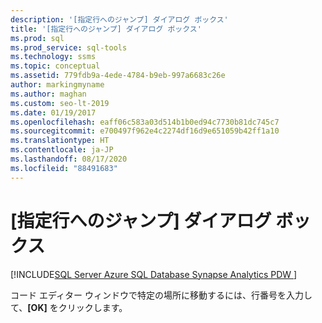 ```yaml
---
description: '[指定行へのジャンプ] ダイアログ ボックス'
title: '[指定行へのジャンプ] ダイアログ ボックス'
ms.prod: sql
ms.prod_service: sql-tools
ms.technology: ssms
ms.topic: conceptual
ms.assetid: 779fdb9a-4ede-4784-b9eb-997a6683c26e
author: markingmyname
ms.author: maghan
ms.custom: seo-lt-2019
ms.date: 01/19/2017
ms.openlocfilehash: eaff06c583a03d514b1b0ed94c7730b81dc745c7
ms.sourcegitcommit: e700497f962e4c2274df16d9e651059b42ff1a10
ms.translationtype: HT
ms.contentlocale: ja-JP
ms.lasthandoff: 08/17/2020
ms.locfileid: "88491683"
---
```

# <a name="go-to-line-dialog-box"></a>[指定行へのジャンプ] ダイアログ ボックス

[!INCLUDE[SQL Server Azure SQL Database Synapse Analytics PDW ](../../includes/applies-to-version/sql-asdb-asdbmi-asa-pdw.md)]

 コード エディター ウィンドウで特定の場所に移動するには、行番号を入力して、**[OK]** をクリックします。
